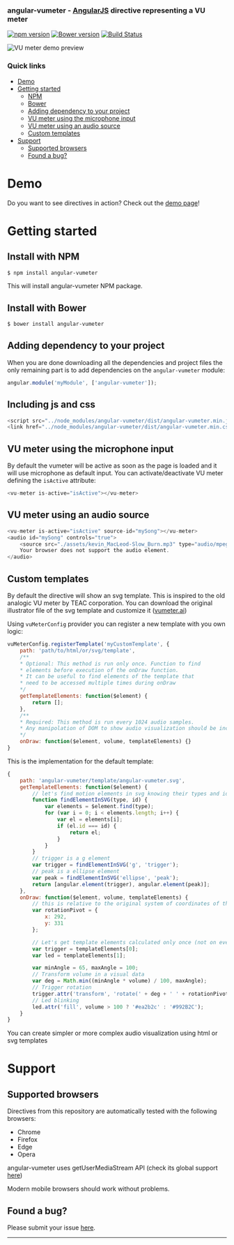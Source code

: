 ### angular-vumeter - [AngularJS](http://angularjs.org/) directive representing a VU meter
[![npm version](https://badge.fury.io/js/angular-vumeter.svg)](https://badge.fury.io/js/angular-vumeter)
[![Bower version](https://badge.fury.io/bo/angular-vumeter.svg)](https://badge.fury.io/bo/angular-vumeter)
[![Build Status](https://travis-ci.org/matteovinci/angular-vumeter.svg?branch=master)](https://travis-ci.org/matteovinci/angular-vumeter)

![VU meter demo preview](https://matteovinci.github.io/angular-vumeter/demo/assets/vu-meter-demo-preview.png)

### Quick links
- [Demo](#demo)
- [Getting started](#installation)
    - [NPM](#install-with-npm)
    - [Bower](#install-with-bower)
    - [Adding dependency to your project](#adding-dependency-to-your-project)
    - [VU meter using the microphone input](#vu-meter-using-the-microphone-input)
    - [VU meter using an audio source](#vu-meter-using-an-audio-source)
    - [Custom templates](#custom-templates)
- [Support](#support)
    - [Supported browsers](#supported-browsers)
    - [Found a bug?](#found-a-bug)


# Demo

Do you want to see directives in action? Check out the [demo page](https://matteovinci.github.io/angular-vumeter/demo/app/)!

# Getting started

## Install with NPM

```sh
$ npm install angular-vumeter
```

This will install angular-vumeter NPM package.

## Install with Bower

```sh
$ bower install angular-vumeter
```

## Adding dependency to your project

When you are done downloading all the dependencies and project files the only remaining part is to add dependencies on the `angular-vumeter` module:

```js
angular.module('myModule', ['angular-vumeter']);
```

## Including js and css

```js
<script src="../node_modules/angular-vumeter/dist/angular-vumeter.min.js"></script>
<link href="../node_modules/angular-vumeter/dist/angular-vumeter.min.css" rel="stylesheet" type="text/css">
```

## VU meter using the microphone input

By default the vumeter will be active as soon as the page is loaded and it will use microphone as default input.
You can activate/deactivate VU meter defining the `isActive` attribute:
```js
<vu-meter is-active="isActive"></vu-meter>
```

## VU meter using an audio source

```js
<vu-meter is-active="isActive" source-id="mySong"></vu-meter>
<audio id="mySong" controls="true">
    <source src="./assets/kevin_MacLeod-Slow_Burn.mp3" type="audio/mpeg">
    Your browser does not support the audio element.
</audio>
```

## Custom templates

By default the directive will show an svg template. This is inspired to the old analogic VU meter by TEAC corporation.
You can download the original illustrator file of the svg template and customize it (<a href="https://matteovinci.github.io/angular-vumeter/demo/assets/vumeter.ai">vumeter.ai</a>)

Using `vuMeterConfig` provider you can register a new template with you own logic:

```js
vuMeterConfig.registerTemplate('myCustomTemplate', {
    path: 'path/to/html/or/svg/template',
    /**
    * Optional: This method is run only once. Function to find
    * elements before execution of the onDraw function.
    * It can be useful to find elements of the template that
    * need to be accessed multiple times during onDraw
    */
    getTemplateElements: function($element) {
        return [];
    },
    /**
    * Required: This method is run every 1024 audio samples.
    * Any manipolation of DOM to show audio visualization should be included here
    */
    onDraw: function($element, volume, templateElements) {}
}
```

This is the implementation for the default template:
```js
{
    path: 'angular-vumeter/template/angular-vumeter.svg',
    getTemplateElements: function($element) {
        // let's find motion elements in svg knowing their types and ids
        function findElementInSVG(type, id) {
            var elements = $element.find(type);
            for (var i = 0; i < elements.length; i++) {
                var el = elements[i];
                if (el.id === id) {
                    return el;
                }
            }
        }
        // trigger is a g element
        var trigger = findElementInSVG('g', 'trigger');
        // peak is a ellipse element
        var peak = findElementInSVG('ellipse', 'peak');
        return [angular.element(trigger), angular.element(peak)];
    },
    onDraw: function($element, volume, templateElements) {
        // this is relative to the original system of coordinates of the template
        var rotationPivot = {
            x: 292,
            y: 331
        };

        // Let's get template elements calculated only once (not on every onDraw iteration)
        var trigger = templateElements[0];
        var led = templateElements[1];

        var minAngle = 65, maxAngle = 100;
        // Transform volume in a visual data
        var deg = Math.min((minAngle * volume) / 100, maxAngle);
        // Trigger rotation
        trigger.attr('transform', 'rotate(' + deg + ' ' + rotationPivot.x + ' ' + rotationPivot.y + ')');
        // Led blinking
        led.attr('fill', volume > 100 ? '#ea2b2c' : '#992B2C');
    }
}
```

You can create simpler or more complex audio visualization using html or svg templates

# Support

## Supported browsers

Directives from this repository are automatically tested with the following browsers:
* Chrome
* Firefox
* Edge
* Opera

angular-vumeter uses getUserMediaStream API (check its global support [here](http://caniuse.com/#feat=stream))

Modern mobile browsers should work without problems.

## Found a bug?
Please submit your issue [here](https://github.com/matteovinci/angular-vumeter/issues/new).


----
